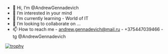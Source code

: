
- 👋 Hi, I’m @AndrewGennadevich
- 👀 I’m interested in your mind 
- 🌱 I’m currently learning - World of IT 
- 💞️ I’m looking to collaborate on ...
- 📫 How to reach me - andrew.gennadevich@mail.ru
                     - +375447039466
                     - tg @AndrewGennadevich
<!---
AndrewGennadevich/AndrewGennadevich is a ✨ special ✨ repository because its `README.md` (this file) appears on your GitHub profile.
You can click the Preview link to take a look at your changes.
--->
[![trophy](https://github-profile-trophy.vercel.app/?username=AndrewGennadevich)](https://github.com/ryo-ma/github-profile-trophy)

